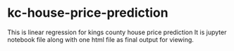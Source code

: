 # kc-house-price-prediction
This is linear regression for kings county house price prediction 
It is jupyter notebook file along with one html file as final output for viewing.
